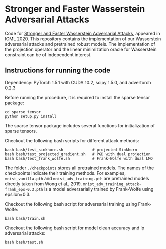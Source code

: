 # Stronger and Faster Wasserstein Adversarial Attacks 

Code for [Stronger and Faster Wasserstein Adversarial Attacks][paper], appeared in ICML 2020. This repository contains the implementation of our Wasserstein adversarial attacks and pretrained robust models.
The implementation of the projection operator and the linear minimization oracle for Wasserstein constraint can be of independent interest.

[paper]: https://arxiv.org/abs/2008.02883


## Instructions for running the code
Dependency: PyTorch 1.5.1 with CUDA 10.2, scipy 1.5.0, and advertorch 0.2.3

Before running the procedure, it is required to install the sparse tensor package:
```
cd sparse_tensor
python setup.py install
```
The sparse tensor package includes several functions for initialization of sparse tensors.

Checkout the following bash scripts for different attack methods:
```
bash bash/test_sinkhorn.sh             # projected Sinkhorn
bash bash/test_projected_gradient.sh   # PGD with dual projection
bash bash/test_frank_wolfe.sh          # Frank-Wolfe with dual LMO
```
The folder `./checkpoints` stores all pretrained models. The names of the checkpoints indicate their training methods. For examples, `mnist_vanilla.pth` and `mnist_adv_training.pth` are pretrained  models directly taken from Wong et al., 2019. `mnist_adv_training_attack-frank_eps-0.3.pth` is a model adversarially trained by Frank-Wolfe using epsilon=0.3.

Checkout the following bash script for adversarial training using Frank-Wolfe:
```
bash bash/train.sh
```

Checkout the following bash script for model clean accuracy and lp adversarial attacks:
```
bash bash/test.sh
```
